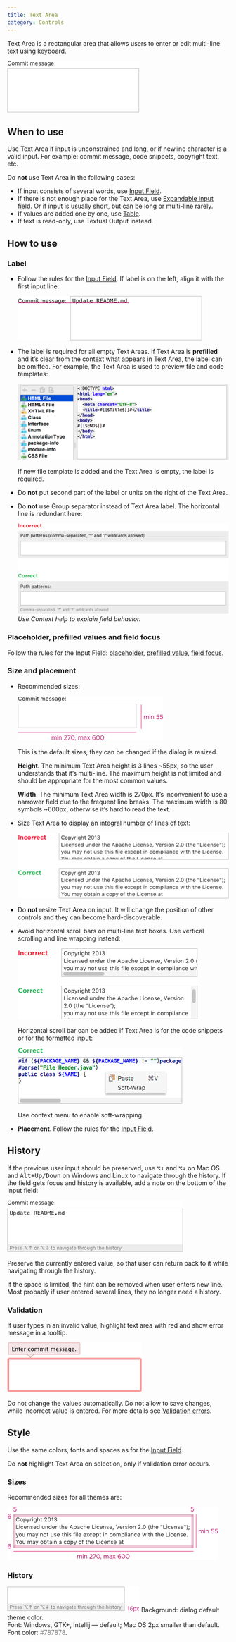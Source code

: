 ```yaml
---
title: Text Area
category: Controls
---
```


Text Area is a rectangular area that allows users to enter or edit multi-line text using keyboard.

![](/images/text_area/text_area_example.png)

## When to use

Use Text Area if input is unconstrained and long, or if newline character is a valid input. For example: commit message, code snippets, copyright text, etc.

Do **not** use Text Area in the following cases:

* If input consists of several words, use [Input Field](/controls/input_field).
* If there is not enough place for the Text Area, use [Expandable input field](/controls/input_field#input-field-types). Or if input is usually short, but can be long or multi-line rarely.
* If values are added one by one, use [Table](/controls/table/).
* If text is read-only, use Textual Output instead.

[comment]: <> (TODO: add link to Textual Output)



## How to use

### Label

* Follow the rules for the [Input Field](/controls/input_field/). If label is on the left, align it with the first input line:

    ![](/images/text_area/label.png)

* The label is required for all empty Text Areas. If Text Area is **prefilled** and it’s clear from the context what appears in Text Area, the label can be omitted. For example, the Text Area is used to preview file and code templates:

    ![](/images/text_area/no_label.png)

    If new file template is added and the Text Area is empty, the label is required.

* Do **not** put second part of the label or units on the right of the Text Area.

* Do **not** use Group separator instead of Text Area label. The horizontal line is redundant here:

    ![](/images/text_area/do_not_label.png)
    *Use Context help to explain field behavior.*


### Placeholder, prefilled values and field focus

Follow the rules for the Input Field: [placeholder](/controls/input_field#placeholder), [prefilled value](/controls/input_field#prefilled-value), [field focus](/controls/input_field#field-focus).


### Size and placement

* Recommended sizes:

    ![](/images/text_area/size_1.png)

    This is the default sizes, they can be changed if the dialog is resized.

    **Height**. The minimum Text Area height is 3 lines ~55px, so the user understands that it’s multi-line. The maximum height is not limited and should be appropriate for the most common values.

    **Width**. The minimum Text Area width is 270px. It’s inconvenient to use a narrower field due to the frequent line breaks. The maximum width is 80 symbols ~600px, otherwise it’s hard to read the text.

* Size Text Area to display an integral number of lines of text:

    ![](/images/text_area/size_2.png)

* Do **not** resize Text Area on input. It will change the position of other controls and they can become hard-discoverable.

* Avoid horizontal scroll bars on multi-line text boxes. Use vertical scrolling and line wrapping instead:

    ![](/images/text_area/size_3.png)

    Horizontal scroll bar can be added if Text Area is for the code snippets or for the formatted input:

    ![](/images/text_area/horizontal_scroll.png)

    Use context menu to enable soft-wrapping.

* **Placement**. Follow the rules for the [Input Field](/controls/input_field).


## History

If the previous user input should be preserved, use <kbd>⌥↑</kbd> and <kbd>⌥↓</kbd> on Mac OS and <kbd>Alt+Up/Down</kbd> on Windows and Linux to navigate through the history. If the field gets focus and history is available, add a note on the bottom of the input field:

![](/images/text_area/history.png)

Preserve the currently entered value, so that user can return back to it while navigating through the history.

If the space is limited, the hint can be removed when user enters new line. Most probably if user entered several lines, they no longer need a history.


### Validation

If user types in an invalid value, highlight text area with red and show error message in a tooltip.

![](/images/text_area/error.png)

Do not change the values automatically. Do not allow to save changes, while incorrect value is entered. For more details see [Validation errors](/principles/validation_errors/).


## Style
Use the same colors, fonts and spaces as for the [Input Field](/controls/input_field/).

Do **not** highlight Text Area on selection, only if validation error occurs.

### Sizes

Recommended sizes for all themes are:

![](/images/text_area/sizes.png)

### History

![](/images/text_area/style_history.png) 
Background: dialog default theme color.  
Font: Windows, GTK+, Intellij — default; Mac OS 2px smaller than default.  
Font color: <span style="color:#787878">#787878</span>.





